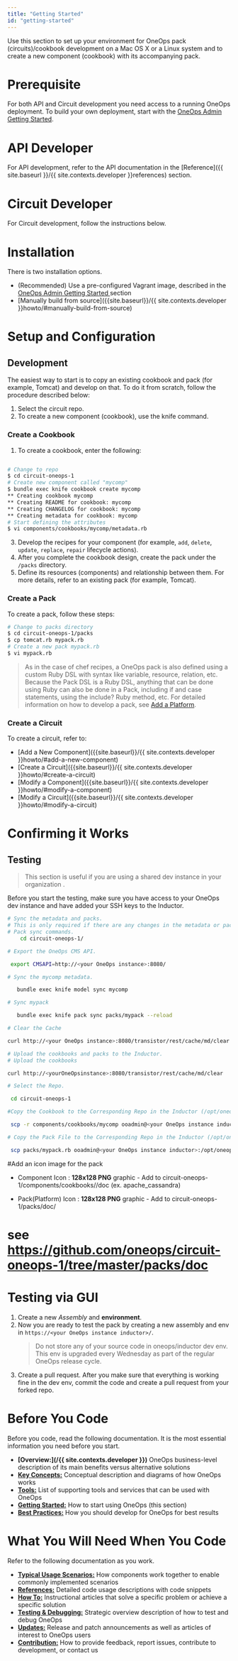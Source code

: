 ```yaml
---
title: "Getting Started"
id: "getting-started"
---
```


Use this section to set up your environment for OneOps pack (circuits)/cookbook development on a Mac OS X or a Linux system and to create a new component (cookbook) with its accompanying pack.

# Prerequisite

For both API and Circuit development you need access to a running OneOps deployment. To build your own deployment, start with the <a href="{{site.baseurl}}/{{ site.contexts.admin }}/getting-started/#installation" target="_blank">OneOps Admin Getting Started</a>.

# API Developer

For API development, refer to the API documentation in the [Reference]({{ site.baseurl }}/{{ site.contexts.developer }}references) section.

# Circuit Developer

For Circuit development, follow the instructions below.

# Installation

There is two installation options.  

* (Recommended) Use a pre-configured Vagrant image, described in the <a href="{{site.baseurl}}/{{ site.contexts.admin }}getting-started/" target="_blank">OneOps Admin Getting Started </a> section
* [Manually build from source]({{site.baseurl}}/{{ site.contexts.developer }}howto/#manually-build-from-source)

# Setup and Configuration

## Development

The easiest way to start is to copy an existing cookbook and pack (for example, Tomcat) and develop on that. To do it from scratch, follow the procedure described below:

1. Select the circuit repo.
2. To create a new component (cookbook), use the knife command.

### Create a Cookbook

1. To create a cookbook, enter the following:

~~~bash

# Change to repo
$ cd circuit-oneops-1
# Create new component called "mycomp"
$ bundle exec knife cookbook create mycomp
** Creating cookbook mycomp
** Creating README for cookbook: mycomp
** Creating CHANGELOG for cookbook: mycomp
** Creating metadata for cookbook: mycomp
# Start defining the attributes
$ vi components/cookbooks/mycomp/metadata.rb
~~~

3. Develop the recipes for your component (for example, `add`, `delete`, `update`, `replace`, `repair` lifecycle actions).
4. After you complete the cookbook design, create the pack under the `/packs` directory.
5. Define its resources (components) and relationship between them. For more details, refer to an existing pack (for example, Tomcat).

### Create a Pack

To create a pack, follow these steps:

~~~bash
# Change to packs directory
$ cd circuit-oneops-1/packs
$ cp tomcat.rb mypack.rb
# Create a new pack mypack.rb
$ vi mypack.rb
~~~

> As in the case of chef recipes, a OneOps pack is also defined using a custom Ruby DSL with syntax like variable, resource, relation, etc. Because the Pack DSL is a Ruby DSL, anything that can be done using Ruby can also be done in a Pack, including if and case statements, using the include? Ruby method, etc. For detailed information on how to develop a pack, see [Add a Platform](../howto/#add-a-platform).

### Create a Circuit

To create a circuit, refer to:

* [Add a New Component]({{site.baseurl}}/{{ site.contexts.developer }}howto/#add-a-new-component)
* [Create a Circuit]({{site.baseurl}}/{{ site.contexts.developer }}howto/#create-a-circuit)
* [Modify a Component]({{site.baseurl}}/{{ site.contexts.developer }}howto/#modify-a-component)
* [Modify a Circuit]({{site.baseurl}}/{{ site.contexts.developer }}howto/#modify-a-circuit)

# Confirming it Works

## Testing
> This section is useful if you are using a shared dev instance in your organization .

Before you start the testing, make sure you have access to your OneOps dev instance and have added your SSH keys to the Inductor.

~~~bash
# Sync the metadata and packs.
# This is only required if there are any changes in the metadata or pack:
# Pack sync commands.
    cd circuit-oneops-1/

# Export the OneOps CMS API.

 export CMSAPI=http://<your OneOps instance>:8080/

# Sync the mycomp metadata.

   bundle exec knife model sync mycomp

# Sync mypack

   bundle exec knife pack sync packs/mypack --reload

# Clear the Cache

curl http://<your OneOps instance>:8080/transistor/rest/cache/md/clear      

# Upload the cookbooks and packs to the Inductor.
# Upload the cookbooks

curl http://<yourOneOpsinstance>:8080/transistor/rest/cache/md/clear

# Select the Repo.

 cd circuit-oneops-1

#Copy the Cookbook to the Corresponding Repo in the Inductor (/opt/oneops)

 scp -r components/cookbooks/mycomp ooadmin@<your OneOps instance inductor>:/opt/oneops/circuit-oneops-1/current/components/cookbooks/

# Copy the Pack File to the Corresponding Repo in the Inductor (/opt/oneops)

 scp packs/mypack.rb ooadmin@<your OneOps instance inductor>:/opt/oneops/circuit-oneops-1/current/packs/
~~~  

#Add an icon image for the pack
* Component Icon : **128x128 PNG** graphic - Add to circuit-oneops-1/components/cookbooks/<mycomp>/doc (ex. apache_cassandra)

* Pack(Platform) Icon : **128x128 PNG** graphic - Add to circuit-oneops-1/packs/doc/
# see https://github.com/oneops/circuit-oneops-1/tree/master/packs/doc

# Testing via GUI
1. Create a new *Assembly* and **environment**.
2. Now you are ready to test the pack by creating a new assembly and env in `https://<your OneOps instance inductor>/`.
    >Do not store any of your source code in oneops/inductor dev env. This env is upgraded every Wednesday as part of the regular OneOps release cycle.
3. Create a pull request.
     After you make sure that everything is working fine in the dev env, commit the code and create a pull request from your forked repo.


# Before You Code

Before you code, read the following documentation. It is the most essential information you need before you start.

* **[Overview:](/{{ site.contexts.developer }})** OneOps business-level description of its main benefits versus alternative solutions
* **[Key Concepts:](../key-concepts)** Conceptual description and diagrams of how OneOps works
* **[Tools:](../tools)** List of supporting tools and services that can be used with OneOps
* **[Getting Started:](../getting-started)** How to start using OneOps (this section)
* **[Best Practices:](../best-practices)** How you should develop for OneOps for best results

# What You Will Need When You Code

Refer to the following documentation as you work.

* **[Typical Usage Scenarios:](../typical-scenarios)** How components work together to enable commonly implemented scenarios
* **[References:](../references)** Detailed code usage descriptions with code snippets
* **[How To:](../howto)** Instructional articles that solve a specific problem or achieve a specific solution
* **[Testing & Debugging:](../testing)** Strategic overview description of how to test and debug OneOps
* **[Updates:](../updates)** Release and patch announcements as well as articles of interest to OneOps users
* **[Contribution:](../contribution)** How to provide feedback, report issues, contribute to development, or contact us
